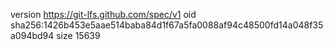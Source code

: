version https://git-lfs.github.com/spec/v1
oid sha256:1426b453e5aae514baba84d1f67a5fa0088af94c48500fd14a048f35a094bd94
size 15639
